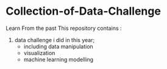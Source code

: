 # Collection-of-Data-Challenge
Learn From the past
This repository contains :
 1) data challenge i did in this year; 
    - including data manipulation
    - visualization
    - machine learning modelling
